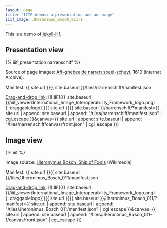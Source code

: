 ```yaml
---
layout: page
title: "IIIF demos: a presentation and an image"
iiif_image: Jheronimus_Bosch_011-1
---
```


This is a demo of [jekyll-iiif](https://github.com/pbinkley/jekyll-iiif). 

## Presentation view

{% iiif_presentation narrenschiff %}

Source of page images: [Aff-ghebeelde narren speel-schuyt](https://archive.org/details/affghebeeldenarr00bran), 1610 (internet Archive). 

Manifest: {{ site.url }}{{ site.baseurl }}/tiles/narrenschiff/manifest.json

[Drag-and-drop link](https://medium.com/@aeschylus/create-and-share-iiif-items-quickly-and-easily-with-drag-and-drop-over-email-879f13c9caba#.xm0t9nud1): [![IIIF]({{ site.baseurl }}/iiif_viewer/International_Image_Interoperability_Framework_logo.png){:.draggablelogo}]({{ site.url }}{{ site.baseurl }}/narrenschiff/?manifest={{ site.url | append: site.baseurl | append: "/tiles/narrenschiff/manifest.json" | cgi_escape }}&canvas={{ site.url | append: site.baseurl | append: "/tiles/narrenschiff/canvas/front.json" | cgi_escape }})

## Image view

{% iiif %}

Image source: [Hieronymus Bosch, Ship of Fools](https://en.wikipedia.org/wiki/Ship_of_Fools_(painting)#/media/File:Jheronimus_Bosch_011.jpg) (Wikimedia)

Manifest: {{ site.url }}{{ site.baseurl }}/tiles/Jheronimus_Bosch_011/manifest.json

[Drag-and-drop link](https://medium.com/@aeschylus/create-and-share-iiif-items-quickly-and-easily-with-drag-and-drop-over-email-879f13c9caba#.xm0t9nud1): [![IIIF]({{ site.baseurl }}/iiif_viewer/International_Image_Interoperability_Framework_logo.png){:.draggablelogo}]({{ site.url }}{{ site.baseurl }}/Jheronimus_Bosch_011/?manifest={{ site.url | append: site.baseurl | append: "/tiles/Jheronimus_Bosch_011/manifest.json" | cgi_escape }}&canvas={{ site.url | append: site.baseurl | append: "/tiles/Jheronimus_Bosch_011-1/canvas/front.json" | cgi_escape }})

